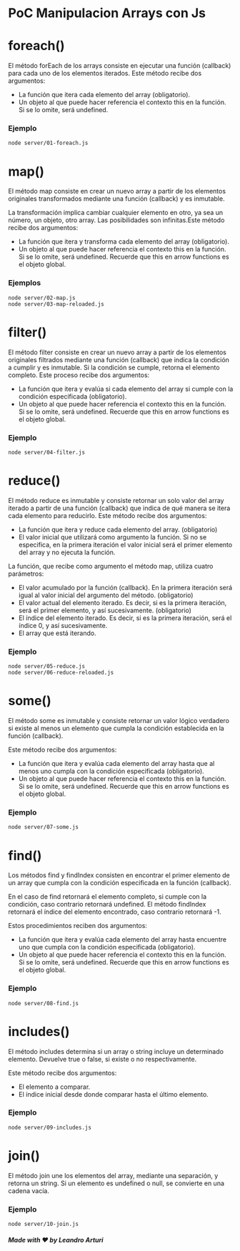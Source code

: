 # PoC Manipulacion Arrays con Js

# foreach()

El método forEach de los arrays consiste en ejecutar una función (callback) para cada uno de los elementos iterados. Este método recibe dos argumentos:

- La función que itera cada elemento del array (obligatorio).
- Un objeto al que puede hacer referencia el contexto this en la función. Si se lo omite, será undefined.

### Ejemplo

```
node server/01-foreach.js
```

# map()

El método map consiste en crear un nuevo array a partir de los elementos originales transformados mediante una función (callback) y es inmutable.

La transformación implica cambiar cualquier elemento en otro, ya sea un número, un objeto, otro array. Las posibilidades son infinitas.Este método recibe dos argumentos:

- La función que itera y transforma cada elemento del array (obligatorio).
- Un objeto al que puede hacer referencia el contexto this en la función. Si se lo omite, será undefined. Recuerde que this en arrow functions es el objeto global.

### Ejemplos

```
node server/02-map.js
node server/03-map-reloaded.js
```

# filter()

El método filter consiste en crear un nuevo array a partir de los elementos originales filtrados mediante una función (callback) que indica la condición a cumplir y es inmutable. Si la condición se cumple, retorna el elemento completo. Este proceso recibe dos argumentos:

- La función que itera y evalúa si cada elemento del array si cumple con la condición especificada (obligatorio).
- Un objeto al que puede hacer referencia el contexto this en la función. Si se lo omite, será undefined. Recuerde que this en arrow functions es el objeto global.

### Ejemplo

```
node server/04-filter.js
```

# reduce()

El método reduce es inmutable y consiste retornar un solo valor del array iterado a partir de una función (callback) que indica de qué manera se itera cada elemento para reducirlo. Este método recibe dos argumentos:

- La función que itera y reduce cada elemento del array. (obligatorio)
- El valor inicial que utilizará como argumento la función. Si no se especifica, en la primera iteración el valor inicial será el primer elemento del array y no ejecuta la función.

La función, que recibe como argumento el método map, utiliza cuatro parámetros:

- El valor acumulado por la función (callback). En la primera iteración será igual al valor inicial del argumento del método. (obligatorio)
- El valor actual del elemento iterado. Es decir, si es la primera iteración, será el primer elemento, y así sucesivamente. (obligatorio)
- El índice del elemento iterado. Es decir, si es la primera iteración, será el índice 0, y así sucesivamente.
- El array que está iterando.

### Ejemplo

```
node server/05-reduce.js
node server/06-reduce-reloaded.js
```

# some()

El método some es inmutable y consiste retornar un valor lógico verdadero si existe al menos un elemento que cumpla la condición establecida en la función (callback).

Este método recibe dos argumentos:

- La función que itera y evalúa cada elemento del array hasta que al menos uno cumpla con la condición especificada (obligatorio).
- Un objeto al que puede hacer referencia el contexto this en la función. Si se lo omite, será undefined. Recuerde que this en arrow functions es el objeto global.

### Ejemplo

```
node server/07-some.js
```

# find()

Los métodos find y findIndex consisten en encontrar el primer elemento de un array que cumpla con la condición especificada en la función (callback).

En el caso de find retornará el elemento completo, si cumple con la condición, caso contrario retornará undefined. El método findIndex retornará el índice del elemento encontrado, caso contrario retornará -1.

Estos procedimientos reciben dos argumentos:

- La función que itera y evalúa cada elemento del array hasta encuentre uno que cumpla con la condición especificada (obligatorio).
- Un objeto al que puede hacer referencia el contexto this en la función. Si se lo omite, será undefined. Recuerde que this en arrow functions es el objeto global.

### Ejemplo

```
node server/08-find.js
```

# includes()

El método includes determina si un array o string incluye un determinado elemento. Devuelve true o false, si existe o no respectivamente.

Este método recibe dos argumentos:

- El elemento a comparar.
- El índice inicial desde donde comparar hasta el último elemento.

### Ejemplo

```
node server/09-includes.js
```


# join()

El método join une los elementos del array, mediante una separación, y retorna un string. Si un elemento es undefined o null, se convierte en una cadena vacía.

### Ejemplo

```
node server/10-join.js
```

##### Made with ❤️ by Leandro Arturi
